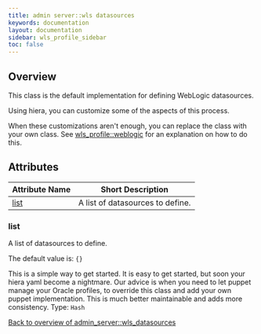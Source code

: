 ```yaml
---
title: admin server::wls datasources
keywords: documentation
layout: documentation
sidebar: wls_profile_sidebar
toc: false
---
```

## Overview

This class is the default implementation for defining WebLogic datasources. 

Using hiera, you can customize some of the aspects of this process.

When these customizations aren't enough, you can replace the class with your own class. See [wls_profile::weblogic](./weblogic.html) for an explanation on how to do this.





## Attributes



Attribute Name                              | Short Description                |
------------------------------------------- | -------------------------------- |
[list](#admin_server::wls_datasources_list) | A list of datasources to define. |




### list<a name='admin_server::wls_datasources_list'>

A list of datasources to define.

The default value is: `{}`

This is a simple way to get started. It is easy to get started, but soon your hiera yaml become a nightmare. Our advice is when you need to let puppet manage your Oracle profiles, to override this class and add your own puppet implementation. This is much better maintainable and adds more consistency.
Type: `Hash`


[Back to overview of admin_server::wls_datasources](#attributes)
